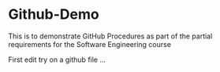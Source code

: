 # Github-Demo
This is to demonstrate GitHub Procedures as part of the partial requirements for the Software Engineering course

First edit try on a github file ...
